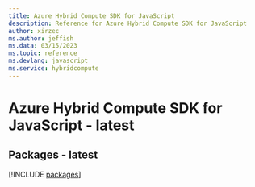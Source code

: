 ```yaml
---
title: Azure Hybrid Compute SDK for JavaScript
description: Reference for Azure Hybrid Compute SDK for JavaScript
author: xirzec
ms.author: jeffish
ms.data: 03/15/2023
ms.topic: reference
ms.devlang: javascript
ms.service: hybridcompute
---
```

# Azure Hybrid Compute SDK for JavaScript - latest
## Packages - latest
[!INCLUDE [packages](hybrid-compute-index.md)]